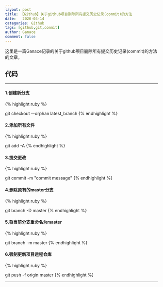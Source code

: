 ```yaml
---
layout: post
title: 【Github】关于github项目删除所有提交历史记录(commit)的方法
date:   2020-04-14
categories: Github
tags: [github,git,commit]
author: Ganace
comment: false
---
```


这里是一篇Ganace记录的关于github项目删除所有提交历史记录(commit)的方法的文章。


## 代码

---

####  1.创建新分支
{% highlight ruby %}

git checkout --orphan latest_branch
{% endhighlight %}

####  2.添加所有文件
{% highlight ruby %}

git add -A
{% endhighlight %}

####  3.提交更改
{% highlight ruby %}

git commit -m "commit message"
{% endhighlight %}

####  4.删除原有的master分支
{% highlight ruby %}

git branch -D master
{% endhighlight %}

####  5.将当前分支重命名为master
{% highlight ruby %}

git branch -m master
{% endhighlight %}

####  6.强制更新项目远程仓库
{% highlight ruby %}

git push -f origin master
{% endhighlight %}

---

